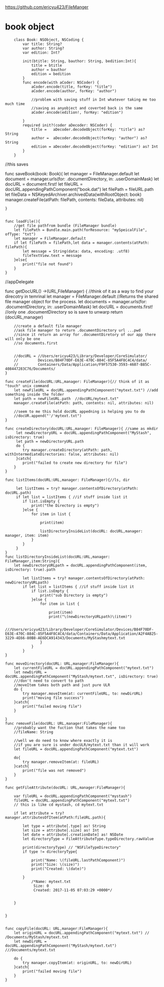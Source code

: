 
https://github.com/ericyu423/FileManger



# book object

        class Book: NSObject, NSCoding {
            var title: String?
            var author: String?
            var edition: Int?

            init(btitle: String, bauthor: String, bedition:Int){
                title = btitle
                author = bauthor
                edition = bedition
            }
            func encode(with aCoder: NSCoder) {
                aCoder.encode(title, forKey: "title")
                aCoder.encode(author, forKey: "author")

                //problem with saving stuff in Int whatever taking me too much time
                //saving as anyobject and coverted back is the same
                aCoder.encode(edition!, forKey: "edition")

            }
            required init?(coder aDecoder: NSCoder) {
                title =   aDecoder.decodeObject(forKey: "title") as? String
                author =  aDecoder.decodeObject(forKey: "author") as? String
                edition = aDecoder.decodeObject(forKey: "edition") as? Int
            }
        }



//this saves 

   func saveBook(book: Book){
        let manager = FileManager.default
        let document = manager.urls(for: .documentDirectory, in: .userDomainMask)
        let docURL = document.first!
        let fileURL = docURL.appendingPathComponent("book.dat")
        let filePath = fileURL.path
        let fileData = NSKeyedArchiver.archivedData(withRootObject: book)
            manager.createFile(atPath: filePath, contents: fileData, attributes: nil)

    }
    
    
    func loadFile(){
        //get file pathfrom bundle (FileManager bundle)
        let filePath = Bundle.main.path(forResource: "mySpeicalFile", ofType: "txt")
        let manager = FileManager.default
        if let filePath = filePath,let data = manager.contents(atPath: filePath){
            let message = String(data: data, encoding: .utf8)
            fileTextView.text = message
        }else{
            print("file not found")
        }
    }
    
    
    
//appDelegate

   func getDocURL() ->(URL,FileManager) {  //think of it as a way to find your direcotry in temrinal
        let manager = FileManager.default //Returns the shared file manager object for the process.
        let documents = manager.urls(for: .documentDirectory, in: .userDomainMask)
        let docURL = documents.first! //only one .documentDirectory so is save to unwarp
        return (docURL,manager)
        
        
        //create a default file manager
        //ask file manager to return .documentDirectory url ...pwd
        //since it return an array for .documentDiretory of our app there will only be one
        //so documents.first
        
        
        //docURL = //Users/ericyu423/Library/Developer/CoreSimulator/
        //         Devices/B84F70DF-E63E-470C-884C-85F5A4F8C4C4/data/
        //         Containers/Data/Application/F9F57530-3593-4607-B85C-408447283C76/Documents/
    }
    
    func createFile(docURL:URL,manager: FileManager){// think of it as "touch" unix command
        let newFileURL = docURL.appendingPathComponent("mytext.txt") //add something inside the folder
        let path = newFileURL.path  //docURL/mytext.txt"
        manager.createFile(atPath: path, contents: nil, attributes: nil)
        
        //seem to me this hold docURL appedning is helping you to do
        //docUR.append("'/'mytext.txt")
    }
    
    func createDirectory(docURL:URL,manager: FileManager){ //same as mkdir
         let newDirectoryURL = docURL.appendingPathComponent("MyStash", isDirectory: true)
         let path = newDirectoryURL.path
         do {
            try manager.createDirectory(atPath: path, withIntermediateDirectories: false, attributes: nil)
         }catch{
            print("failed to create new directory for file")
        }
    }
    
    func listItems(docURL:URL,manager: FileManager){//ls, dir
    
         let listItems = try? manager.contentsOfDirectory(atPath: docURL.path)
         if let list = listItems { //if stuff inside list it
            if list.isEmpty {
                print("the Directory is empty")
            }else {
                for item in list {
                    
                    print(item)
                    
                    listDirectoryInsideList(docURL: docURL,manager: manager, item: item)
                }
            }
         }
    }
    func listDirectoryInsideList(docURL:URL,manager: FileManager,item:String){
        let newDirectoryURLpath = docURL.appendingPathComponent(item, isDirectory: true).path
     
            let listItems = try? manager.contentsOfDirectory(atPath: newDirectoryURLpath)
            if let list = listItems { //if stuff inside list it
                if list.isEmpty {
                    print("sub Directory is empty")
                }else {
                    for item in list {
                        
                        print(item)
                        print("\(newDirectoryURLpath)\(item)")
                        
                        ///Users/ericyu423/Library/Developer/CoreSimulator/Devices/B84F70DF-E63E-470C-884C-85F5A4F8C4C4/data/Containers/Data/Application/A2F4AB25-3229-4E66-80B8-AE6DCA914343/Documents/MyStashmytext.txt
                    }
                }
            }
    }
    
    func moveDirectory(docURL: URL,manager:FileManager){
        let currentFileURL = docURL.appendingPathComponent("mytext.txt")
        let newDirURL = docURL.appendingPathComponent("MyStash/mytext.txt", isDirectory: true)
        ///don't need to convert to path
        //moveItem takes both path and just pure ULR
        do {
            try manager.moveItem(at: currentFileURL, to: newDirURL)
            print("moving file success")
        }catch{
            print("failed moving file")
        }

    }
    func removeFile(docURL: URL,manager:FileManager){
        //probably want the fuction that takes the name too
        //fileName: String
        
        //well we do need to know where exactly it is
        //if you are sure is under docULR/mytext.txt than it will work
        let fileURL = docURL.appendingPathComponent("mytext.txt")
        
        do{
            try manager.removeItem(at: fileURL)
        }catch{
            print("file was not removed")
        }
    }
    
    func getFileAttribute(docURL: URL,manager:FileManager){
        
        var fileURL = docURL.appendingPathComponent("mystash")
        fileURL = docURL.appendingPathComponent("mytext.txt")
        // this is like cd mystash, cd mytext.txt
        
        if let attribute = try? manager.attributesOfItem(atPath:fileURL.path){
           
            let type = attribute[.type] as! String
            let size = attribute[.size] as! Int
            let date = attribute[.creationDate] as! NSDate
            let directoryType = FileAttributeType.typeDirectory.rawValue
           
            print(directoryType) // "NSFileTypeDirectory"
            if type != directoryType{
                
                print("Name: \(fileURL.lastPathComponent)")
                print("Size: \(size)")
                print("Created: \(date)")
                
            }
                /*Name: mytext.txt
                 Size: 0
                 Created: 2017-11-05 07:03:29 +0000*/
            
            
        }
        
        
    }
    
    
    func copyFile(docURL: URL,manager:FileManager){
        let originURL = docURL.appendingPathComponent("mytext.txt") // /Documents/MyStash/mytext.txt
        let newDirURL = docURL.appendingPathComponent("MyStash/mytext.txt")  ///Documents/mytext.txt
        
        do {
            try manager.copyItem(at: originURL, to: newDirURL)
        }catch{
            print("failed moving file")
        }
    }
    
